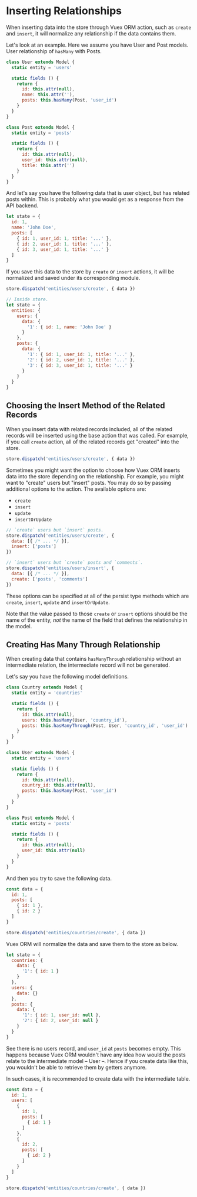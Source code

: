 # Inserting Relationships

When inserting data into the store through Vuex ORM action, such as `create` and `insert`, it will normalize any relationship if the data contains them.

Let's look at an example. Here we assume you have User and Post models. User relationship of `hasMany` with Posts.

```js
class User extends Model {
  static entity = 'users'

  static fields () {
    return {
      id: this.attr(null),
      name: this.attr(''),
      posts: this.hasMany(Post, 'user_id')
    }
  }
}

class Post extends Model {
  static entity = 'posts'

  static fields () {
    return {
      id: this.attr(null),
      user_id: this.attr(null),
      title: this.attr('')
    }
  }
}
```

And let's say you have the following data that is user object, but has related posts within. This is probably what you would get as a response from the API backend.

```js
let state = {
  id: 1,
  name: 'John Doe',
  posts: [
    { id: 1, user_id: 1, title: '...' },
    { id: 2, user_id: 1, title: '...' },
    { id: 3, user_id: 1, title: '...' }
  ]
}
```

If you save this data to the store by `create` or `insert` actions, it will be normalized and saved under its corresponding module.

```js
store.dispatch('entities/users/create', { data })

// Inside store.
let state = {
  entities: {
    users: {
      data: {
        '1': { id: 1, name: 'John Doe' }
      }
    },
    posts: {
      data: {
        '1': { id: 1, user_id: 1, title: '...' },
        '2': { id: 2, user_id: 1, title: '...' },
        '3': { id: 3, user_id: 1, title: '...' }
      }
    }
  }
}
```

## Choosing the Insert Method of the Related Records

When you insert data with related records included, all of the related records will be inserted using the base action that was called. For example, if you call `create` action, all of the related records get "created" into the store.

```js
store.dispatch('entities/users/create', { data })
```

Sometimes you might want the option to choose how Vuex ORM inserts data into the store depending on the relationship. For example, you might want to "create" users but "insert" posts. You may do so by passing additional options to the action. The available options are:

- `create`
- `insert`
- `update`
- `insertOrUpdate`

```js
// `create` users but `insert` posts.
store.dispatch('entities/users/create', {
  data: [{ /* ... */ }],
  insert: ['posts']
})

// `insert` users but `create` posts and `comments`.
store.dispatch('entities/users/insert', {
  data: [{ /* ... */ }],
  create: ['posts', 'comments']
})
```

These options can be specified at all of the persist type methods which are `create`, `insert`, `update` and `insertOrUpdate`.

Note that the value passed to those `create` or `insert` options should be the name of the entity, _not_ the name of the field that defines the relationship in the model.

## Creating Has Many Through Relationship

When creating data that contains `hasManyThrough` relationship without an intermediate relation, the intermediate record will not be generated.

Let's say you have the following model definitions.

```js
class Country extends Model {
  static entity = 'countries'

  static fields () {
    return {
      id: this.attr(null),
      users: this.hasMany(User, 'country_id'),
      posts: this.hasManyThrough(Post, User, 'country_id', 'user_id')
    }
  }
}

class User extends Model {
  static entity = 'users'

  static fields () {
    return {
      id: this.attr(null),
      country_id: this.attr(null),
      posts: this.hasMany(Post, 'user_id')
    }
  }
}

class Post extends Model {
  static entity = 'posts'

  static fields () {
    return {
      id: this.attr(null),
      user_id: this.attr(null)
    }
  }
}
```

And then you try to save the following data.

```js
const data = {
  id: 1,
  posts: [
    { id: 1 },
    { id: 2 }
  ]
}

store.dispatch('entities/countries/create', { data })
```

Vuex ORM will normalize the data and save them to the store as below.

```js
let state = {
  countries: {
    data: {
      '1': { id: 1 }
    }
  },
  users: {
    data: {}
  },
  posts: {
    data: {
      '1': { id: 1, user_id: null },
      '2': { id: 2, user_id: null }
    }
  }
}
```

See there is no users record, and `user_id` at `posts` becomes empty. This happens because Vuex ORM wouldn't have any idea how would the posts relate to the intermediate model – User –. Hence if you create data like this, you wouldn't be able to retrieve them by getters anymore.

In such cases, it is recommended to create data with the intermediate table.

```js
const data = {
  id: 1,
  users: [
    {
      id: 1,
      posts: [
        { id: 1 }
      ]
    },
    {
      id: 2,
      posts: [
        { id: 2 }
      ]
    }
  ]
}

store.dispatch('entities/countries/create', { data })
```
